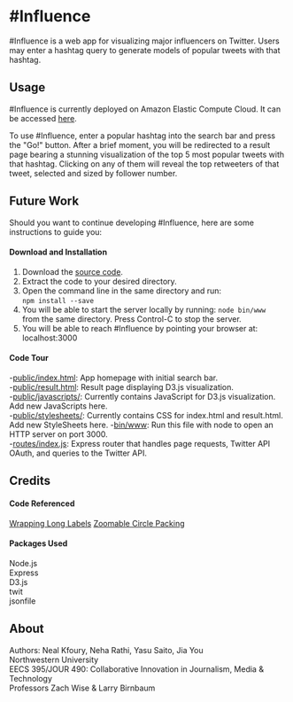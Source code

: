 # \#Influence
\#Influence is a web app for visualizing major influencers on Twitter. Users may enter a hashtag query to generate models of popular tweets with that hashtag.

## Usage
\#Influence is currently deployed on Amazon Elastic Compute Cloud. It can be accessed [here](http://52.24.28.184).  
  
  To use \#Influence, enter a popular hashtag into the search bar and press the "Go!" button. After a brief moment, you will be redirected to a result page bearing a stunning visualization of the top 5 most popular tweets with that hashtag. Clicking on any of them will reveal the top retweeters of that tweet, selected and sized by follower number.


## Future Work
Should you want to continue developing #Influence, here are some instructions to guide you:
#### Download and Installation
  1. Download the [source code](https://github.com/nakfoury/TwInfluence/archive/master.zip).  
  2. Extract the code to your desired directory.  
  3. Open the command line in the same directory and run:  
  ```npm install --save```
  4. You will be able to start the server locally by running:
  ```node bin/www```  
from the same directory. Press Control-C to stop the server.
  5. You will be able to reach #Influence by pointing your browser at: localhost:3000  
  
#### Code Tour
-[public/index.html](https://github.com/nakfoury/TwInfluence/blob/master/public/index.html): App homepage with initial search bar.  
-[public/result.html](https://github.com/nakfoury/TwInfluence/blob/master/public/result.html): Result page displaying D3.js visualization.  
-[public/javascripts/](https://github.com/nakfoury/TwInfluence/tree/master/public/javascripts): Currently contains JavaScript for D3.js visualization. Add new JavaScripts here.  
-[public/stylesheets/](https://github.com/nakfoury/TwInfluence/tree/master/public/javascripts): Currently contains CSS for index.html and result.html. Add new StyleSheets here.  -[bin/www](https://github.com/nakfoury/TwInfluence/blob/master/bin/www): Run this file with node to open an HTTP server on port 3000.  
-[routes/index.js](https://github.com/nakfoury/TwInfluence/blob/master/routes/index.js): Express router that handles page requests, Twitter API OAuth, and queries to the Twitter API.  
## Credits
#### Code Referenced  
[Wrapping Long Labels](http://bl.ocks.org/mbostock/7555321)
[Zoomable Circle Packing](http://bl.ocks.org/mbostock/7607535)
#### Packages Used  
Node.js  
Express  
D3.js  
twit  
jsonfile  
## About
Authors: Neal Kfoury, Neha Rathi, Yasu Saito, Jia You  
Northwestern University  
EECS 395/JOUR 490: Collaborative Innovation in Journalism, Media & Technology  
Professors Zach Wise & Larry Birnbaum  
